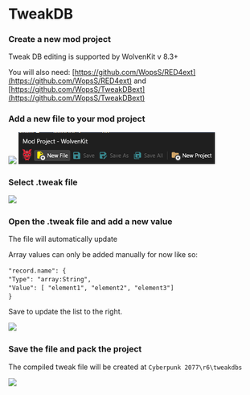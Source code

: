 # TweakDB

### **Create a new mod project**

Tweak DB editing is supported by WolvenKit v 8.3+

You will also need: [https://github.com/WopsS/RED4ext](https://github.com/WopsS/RED4ext) and [https://github.com/WopsS/TweakDBext](https://github.com/WopsS/TweakDBext)

### **Add a new file to your mod project**

![](../../.gitbook/assets/8.3\_tweakdb\_2.png) ![For 8.5's new UI](<../../.gitbook/assets/8.5 Tweak file adding part 1.png>)

### Select .tweak file

![](../../.gitbook/assets/8.3\_tweakdb\_3.png)

### Open the .tweak file and add a new value

The file will automatically update

Array values can only be added manually for now like so:&#x20;

`"record.name": {` \
`"Type": "array:String",` \
`"Value": [ "element1", "element2", "element3"]` \
`}`

Save to update the list to the right.

![](../../.gitbook/assets/8.3\_tweakdb\_creation\_0.png)

### Save the file and pack the project

The compiled tweak file will be created at `Cyberpunk 2077\r6\tweakdbs`

![](../../.gitbook/assets/8.3\_tweakdb\_1.png)
